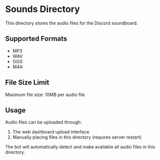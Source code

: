 # Sounds Directory

This directory stores the audio files for the Discord soundboard.

## Supported Formats

- MP3
- WAV  
- OGG
- M4A

## File Size Limit

Maximum file size: 10MB per audio file

## Usage

Audio files can be uploaded through:
1. The web dashboard upload interface
2. Manually placing files in this directory (requires server restart)

The bot will automatically detect and make available all audio files in this directory.